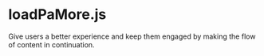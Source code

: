 # loadPaMore.js
Give users a better experience and keep them engaged by making the flow of content in continuation.
